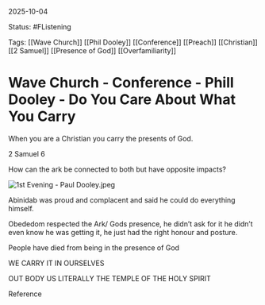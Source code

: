 2025-10-04

Status: #FListening 

Tags: [[Wave Church]] [[Phil Dooley]] [[Conference]] [[Preach]] [[Christian]] [[2 Samuel]] [[Presence of God]] [[Overfamiliarity]]

# Wave Church - Conference - Phill Dooley - Do You Care About What You Carry
When you are a Christian you carry the presents of God.

  

2 Samuel 6

  

How can the ark be connected to both but have opposite impacts?

  

![1st Evening - Paul Dooley.jpeg](blob:capacitor://localhost/5fd3c0eb-f290-4cee-9e93-56eddd73e577)

  

Abinidab was proud and complacent and said he could do everything himself.

  

Obededom respected the Ark/ Gods presence, he didn’t ask for it he didn’t even know he was getting it, he just had the right honour and posture.

  

People have died from being in the presence of God

WE CARRY IT IN OURSELVES

OUT BODY US LITERALLY THE TEMPLE OF THE HOLY SPIRIT

Reference